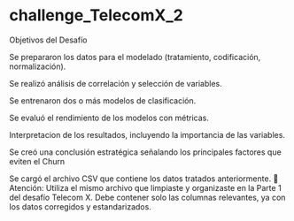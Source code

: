 # challenge_TelecomX_2

Objetivos del Desafío

Se prepararon los datos para el modelado (tratamiento, codificación, normalización).

Se realizó análisis de correlación y selección de variables.

Se entrenaron dos o más modelos de clasificación.

Se evaluó el rendimiento de los modelos con métricas.

Interpretacion de los resultados, incluyendo la importancia de las variables.

Se creó una conclusión estratégica señalando los principales factores que eviten el Churn

Se cargó el archivo CSV que contiene los datos tratados anteriormente. 📂 Atención: Utiliza el mismo archivo que limpiaste y organizaste en la Parte 1 del desafío Telecom X. Debe contener solo las columnas relevantes, ya con los datos corregidos y estandarizados.
